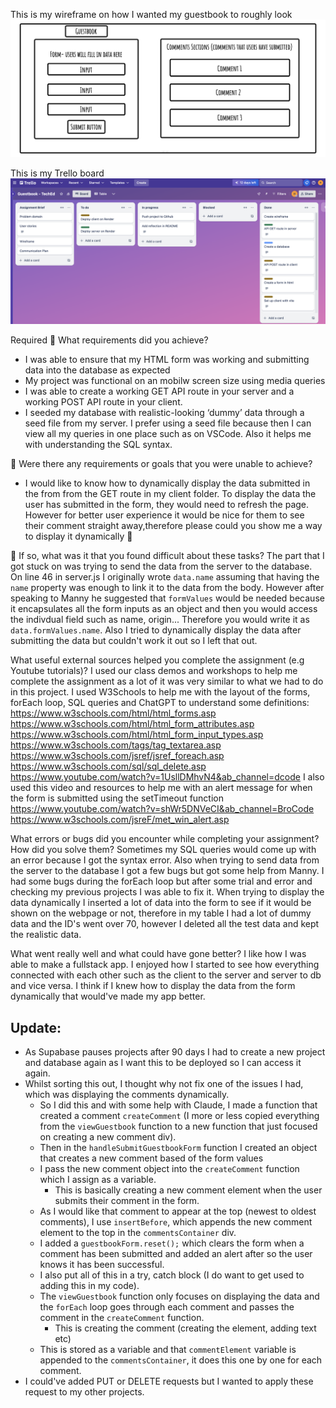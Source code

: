 
This is my wireframe on how I wanted my guestbook to roughly look 
![image](./Guestbook-wireframe.jpg)

This is my Trello board
![image](./Trello%20board%20week4.png)

Required
🎯 What requirements did you achieve?
- I was able to ensure that my HTML form was working and submitting data into the database as expected
- My project was functional on an mobilw screen size using media queries
- I was able to create a working GET API route in your server and a working POST API route in your client.
- I seeded my database with realistic-looking ‘dummy’ data through a seed file from my server. I prefer using a seed file because then I can view all my queries in one place such as on VSCode. Also it helps me with understanding the SQL syntax. 

🎯 Were there any requirements or goals that you were unable to achieve?
- I would like to know how to dynamically display the data submitted in the from from the GET route in my client folder. To display the data the user has submitted in the form, they would need to refresh the page. However for better user experience it would be nice for them to see their comment straight away,therefore please could you show me a way to display it dynamically 🙏

🎯 If so, what was it that you found difficult about these tasks?
The part that I got stuck on was trying to send the data from the server to the database. On line 46 in server.js I originally wrote `data.name` assuming that having the `name` property was enough to link it to the data from the body. However after speaking to Manny he suggested that `formValues` would be needed because it encapsulates all the form inputs as an object and then you would access the indivdual field such as name, origin... Therefore you would write it as `data.formValues.name`.
Also I tried to dynamically display the data after submitting the data but couldn't work it out so I left that out. 

What useful external sources helped you complete the assignment (e.g Youtube tutorials)?
I used our class demos and workshops to help me complete the assignment as a lot of it was very similar to what we had to do in this project. I used W3Schools to help me with the layout of the forms, forEach loop, SQL queries and ChatGPT to understand some definitions:
https://www.w3schools.com/html/html_forms.asp
https://www.w3schools.com/html/html_form_attributes.asp
https://www.w3schools.com/html/html_form_input_types.asp
https://www.w3schools.com/tags/tag_textarea.asp
https://www.w3schools.com/jsref/jsref_foreach.asp
https://www.w3schools.com/sql/sql_delete.asp
https://www.youtube.com/watch?v=1UsllDMhvN4&ab_channel=dcode
I also used this video and resources to help me with an alert message for when the form is submitted using the setTimeout function
https://www.youtube.com/watch?v=shWr5DNVeCI&ab_channel=BroCode
https://www.w3schools.com/jsreF/met_win_alert.asp

What errors or bugs did you encounter while completing your assignment? How did you solve them?
Sometimes my SQL queries would come up with an error because I got the syntax error. Also when trying to send data from the server to the database I got a few bugs but got some help from Manny. I had some bugs during the forEach loop but after some trial and error and checking my previous projects I was able to fix it. When trying to display the data dynamically I inserted a lot of data into the form to see if it would be shown on the webpage or not, therefore in my table I had a lot of dummy data and the ID's went over 70, however I deleted all the test data and kept the realistic data. 

What went really well and what could have gone better?
I like how I was able to make a fullstack app. I enjoyed how I started to see how everything connected with each other such as the client to the server and server to db and vice versa. I think if I knew how to display the data from the form dynamically that would've made my app better. 


## Update:
- As Supabase pauses projects after 90 days I had to create a new project and database again as I want this to be deployed so I can access it again. 
- Whilst sorting this out, I thought why not fix one of the issues I had, which was displaying the comments dynamically.
    - So I did this and with some help with Claude, I made a function that created a comment `createComment` (I more or less copied everything from the `viewGuestbook` function to a new function that just focused on creating a new comment div).
    - Then in the `handleSubmitGuestbookForm` function I created an object that creates a new comment based of the form values
    - I pass the new comment object into the `createComment` function which I assign as a variable. 
        - This is basically creating a new comment element when the user submits their comment in the form. 
    - As I would like that comment to appear at the top (newest to oldest comments), I use `insertBefore`, which appends the new comment element to the top in the `commentsContainer` div. 
    - I added a `guestbookForm.reset();` which clears the form when a comment has been submitted and added an alert after so the user knows it has been successful. 
    - I also put all of this in a try, catch block (I do want to get used to adding this in my code).
    - The `viewGuestbook` function only focuses on displaying the data and the `forEach` loop goes through each comment and passes the comment in the `createComment` function. 
        - This is creating the comment (creating the element, adding text etc)
    - This is stored as a variable and that `commentElement` variable is appended to the `commentsContainer`, it does this one by one for each comment. 
- I could've added PUT or DELETE requests but I wanted to apply these request to my other projects. 